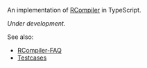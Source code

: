 An implementation of [RCompiler](https://github.com/peterzheng98/RCompiler-Spec) in TypeScript.

*Under development.*

See also:

+ [RCompiler-FAQ](https://github.com/skywong14/RCompiler-FAQ)
+ [Testcases](http://rcomp-cases.wxzheng.pro/)
